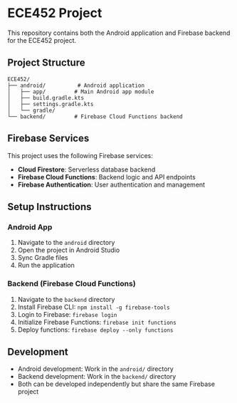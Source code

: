 # ECE452 Project

This repository contains both the Android application and Firebase backend for the ECE452 project.

## Project Structure

```
ECE452/
├── android/          # Android application
│   ├── app/         # Main Android app module
│   ├── build.gradle.kts
│   ├── settings.gradle.kts
│   └── gradle/
└── backend/         # Firebase Cloud Functions backend
```

## Firebase Services

This project uses the following Firebase services:

- **Cloud Firestore**: Serverless database backend
- **Firebase Cloud Functions**: Backend logic and API endpoints
- **Firebase Authentication**: User authentication and management

## Setup Instructions

### Android App

1. Navigate to the `android` directory
2. Open the project in Android Studio
3. Sync Gradle files
4. Run the application

### Backend (Firebase Cloud Functions)

1. Navigate to the `backend` directory
2. Install Firebase CLI: `npm install -g firebase-tools`
3. Login to Firebase: `firebase login`
4. Initialize Firebase Functions: `firebase init functions`
5. Deploy functions: `firebase deploy --only functions`

## Development

- Android development: Work in the `android/` directory
- Backend development: Work in the `backend/` directory
- Both can be developed independently but share the same Firebase project
